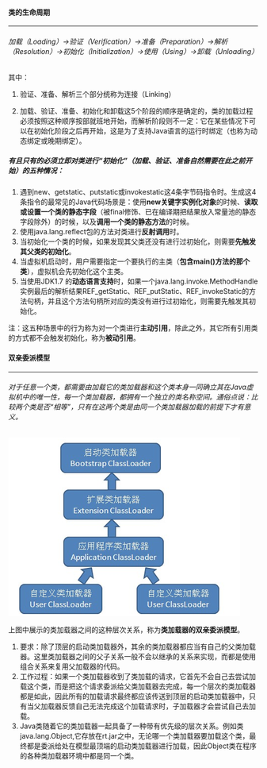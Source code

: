 #### 类的生命周期

------

###### 加载（Loading）->验证（Verification）->准备（Preparation）->解析（Resolution）->初始化（Initialization）->使用（Using）->卸载（Unloading）

其中：

1.  验证、准备、解析三个部分统称为连接（Linking）

2. 加载、验证、准备、初始化和卸载这5个阶段的顺序是确定的，类的加载过程必须按照这种顺序按部就班地开始，而解析阶段则不一定：它在某些情况下可以在初始化阶段之后再开始，这是为了支持Java语言的运行时绑定（也称为动态绑定或晚期绑定）。

##### 有且只有的必须立即对类进行“初始化”（加载、验证、准备自然需要在此之前开始）的五种情况：

1. 遇到new、getstatic、putstatic或invokestatic这4条字节码指令时。生成这4条指令的最常见的Java代码场景是：使用**new关键字实例化对象**的时候、**读取或设置一个类的静态字段**（被final修饰、已在编译期把结果放入常量池的静态字段除外）的时候，以及**调用一个类的静态方法**的时候。
2. 使用java.lang.reflect包的方法对类进行**反射调用**时。
3. 当初始化一个类的时候，如果发现其父类还没有进行过初始化，则需要**先触发其父类的初始化**。
4. 当虚拟机启动时，用户需要指定一个要执行的主类（**包含main()方法的那个类**），虚拟机会先初始化这个主类。
5. 当使用JDK1.7 的**动态语言支持**时，如果一个java.lang.invoke.MethodHandle 实例最后的解析结果REF_getStatic、REF_putStatic、REF_invokeStatic的方法句柄，并且这个方法句柄所对应的类没有进行过初始化，则需要先触发其初始化。

注：这五种场景中的行为称为对一个类进行**主动引用**，除此之外，其它所有引用类的方式都不会触发初始化，称为**被动引用**。

#### 双亲委派模型

------

###### 对于任意一个类，都需要由加载它的类加载器和这个类本身一同确立其在Java虚拟机中的唯一性，每一个类加载器，都拥有一个独立的类名称空间。通俗点说：比较两个类是否“相等”，只有在这两个类是由同一个类加载器加载的前提下才有意义。

![在这里插入图片描述](https://raw.githubusercontent.com/chuerat/MarkDownImages/master/ParentsDelegationModel.png)

上图中展示的类加载器之间的这种层次关系，称为**类加载器的双亲委派模型**。

1. 要求：除了顶层的启动类加载器外，其余的类加载器都应当有自己的父类加载器。这里类加载器之间的父子关系一般不会以继承的关系来实现，而都是使用组合关系来复用父加载器的代码。
2. 工作过程：如果一个类加载器收到了类加载的请求，它首先不会自己去尝试加载这个类，而是把这个请求委派给父类加载器去完成，每一个层次的类加载器都是如此，因此所有的加载请求最终都应该传送到顶层的启动类加载器中，只有当父加载器反馈自己无法完成这个加载请求时，子加载器才会尝试自己去加载。
3. Java类随着它的类加载器一起具备了一种带有优先级的层次关系。例如类java.lang.Object,它存放在rt.jar之中，无论哪一个类加载器要加载这个类，最终都是委派给处在模型最顶端的启动类加载器进行加载，因此Object类在程序的各种类加载器环境中都是同一个类。


